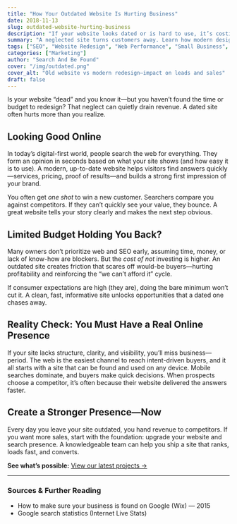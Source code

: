 ```yaml
---
title: "How Your Outdated Website Is Hurting Business"
date: 2018-11-13
slug: outdated-website-hurting-business
description: "If your website looks dated or is hard to use, it’s costing you leads and sales. Here’s why—and what to do next."
summary: "A neglected site turns customers away. Learn how modern design, clear info, and performance turn searchers into buyers."
tags: ["SEO", "Website Redesign", "Web Performance", "Small Business", "Lead Generation"]
categories: ["Marketing"]
author: "Search And Be Found"
cover: "/img/outdated.png"
cover_alt: "Old website vs modern redesign—impact on leads and sales"
draft: false
---
```


Is your website “dead” and you know it—but you haven’t found the time or budget to redesign? That neglect can quietly drain revenue. A dated site often hurts more than you realize.

## Looking Good Online

In today’s digital-first world, people search the web for everything. They form an opinion in seconds based on what your site shows (and how easy it is to use). A modern, up-to-date website helps visitors find answers quickly—services, pricing, proof of results—and builds a strong first impression of your brand.

You often get *one shot* to win a new customer. Searchers compare you against competitors. If they can’t quickly see your value, they bounce. A great website tells your story clearly and makes the next step obvious.

## Limited Budget Holding You Back?

Many owners don’t prioritize web and SEO early, assuming time, money, or lack of know-how are blockers. But the *cost of not* investing is higher. An outdated site creates friction that scares off would-be buyers—hurting profitability and reinforcing the “we can’t afford it” cycle.

If consumer expectations are high (they are), doing the bare minimum won’t cut it. A clean, fast, informative site unlocks opportunities that a dated one chases away.

## Reality Check: You Must Have a Real Online Presence

If your site lacks structure, clarity, and visibility, you’ll miss business—period. The web is the easiest channel to reach intent-driven buyers, and it all starts with a site that can be found and used on any device. Mobile searches dominate, and buyers make quick decisions. When prospects choose a competitor, it’s often because their website delivered the answers faster.

## Create a Stronger Presence—Now

Every day you leave your site outdated, you hand revenue to competitors. If you want more sales, start with the foundation: upgrade your website and search presence. A knowledgeable team can help you ship a site that ranks, loads fast, and converts.

**See what’s possible:** [View our latest projects →](https://searchandbefound.com/projects/)

---

### Sources & Further Reading
- How to make sure your business is found on Google (Wix) — 2015  
- Google search statistics (Internet Live Stats)

